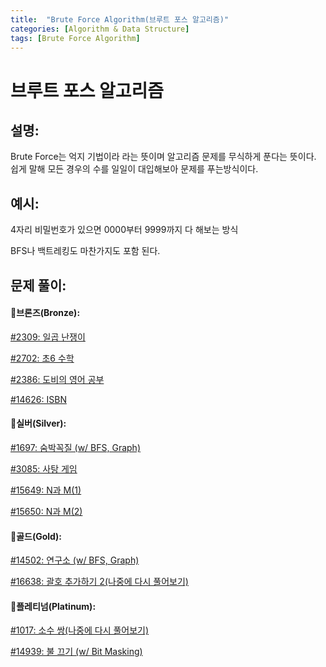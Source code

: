 ```yaml
---
title:  "Brute Force Algorithm(브루트 포스 알고리즘)"
categories: [Algorithm & Data Structure]
tags: [Brute Force Algorithm]
---
```

# 브루트 포스 알고리즘

## 설명:

Brute Force는 억지 기법이라 라는 뜻이며 알고리즘 문제를 무식하게 푼다는 뜻이다. 쉽게 말해  모든 경우의 수를 일일이 대입해보아 문제를 푸는방식이다. 

## 예시:

4자리 비밀번호가 있으면 0000부터 9999까지 다 해보는 방식

BFS나 백트레킹도 마찬가지도 포함 된다.

## 문제 풀이:

#### 🥉브론즈(Bronze):

[#2309: 일곱 난쟁이](/algorithm%20&%20data%20structure/2309-일곱-난쟁이/)

[#2702: 초6 수학](/algorithm%20&%20data%20structure/2702-초6-수학/)

[#2386: 도비의 영어 공부](/algorithm%20&%20data%20structure/2386-도비의-영어-공부/)

[#14626: ISBN](/algorithm%20&%20data%20structure/14626-ISBN/)

#### 🥈실버(Silver):

[#1697: 숨박꼭질 (w/ BFS, Graph)](/algorithm%20&%20data%20structure/1697-숨박꼭질/)

[#3085: 사탕 게임](/algorithm%20&%20data%20structure/3085-사탕-게임/)

[#15649: N과 M(1)](/algorithm%20&%20data%20structure/15649-N과-M(1)/)

[#15650: N과 M(2)](/algorithm%20&%20data%20structure/15649-N과-M(1)/)

#### 🥇골드(Gold):

[#14502: 연구소 (w/ BFS, Graph)](/algorithm%20&%20data%20structure/14502-연구소/)

[#16638: 괄호 추가하기 2(나중에 다시 풀어보기)](/algorithm%20&%20data%20structure/16638-괄호-추가하기-2/)

#### 👑플레티넘(Platinum):

[#1017: 소수 쌍(나중에 다시 풀어보기)](/algorithm%20&%20data%20structure/1017-소수-쌍/)

[#14939: 불 끄기 (w/ Bit Masking)](/algorithm%20&%20data%20structure/14939-불-끄기/)
